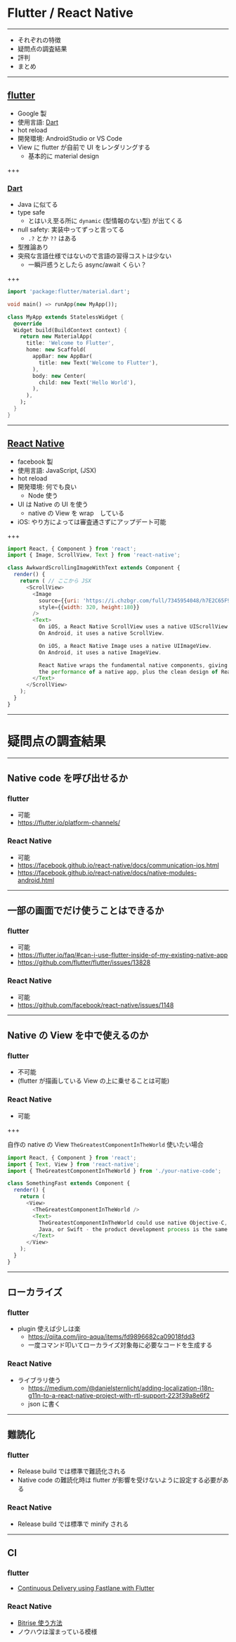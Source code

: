 # Flutter / React Native

---

* それぞれの特徴
* 疑問点の調査結果
* 評判
* まとめ

---

## [flutter](https://flutter.io/)

* Google 製
* 使用言語: [Dart](https://www.dartlang.org/)
* hot reload
* 開発環境: AndroidStudio or VS Code
* View に flutter が自前で UI をレンダリングする
  - 基本的に material design

+++

### [Dart](https://www.dartlang.org/)

* Java に似てる
* type safe
  - とはいえ至る所に `dynamic` (型情報のない型) が出てくる
* null safety: 実装中ってずっと言ってる
  - `.?` とか `??` はある
* 型推論あり
* 突飛な言語仕様ではないので言語の習得コストは少ない
  - 一瞬戸惑うとしたら async/await くらい？

+++

```dart
import 'package:flutter/material.dart';

void main() => runApp(new MyApp());

class MyApp extends StatelessWidget {
  @override
  Widget build(BuildContext context) {
    return new MaterialApp(
      title: 'Welcome to Flutter',
      home: new Scaffold(
        appBar: new AppBar(
          title: new Text('Welcome to Flutter'),
        ),
        body: new Center(
          child: new Text('Hello World'),
        ),
      ),
    );
  }
}
```

---

## [React Native](https://facebook.github.io/react-native/)

* facebook 製
* 使用言語: JavaScript, (JSX)
* hot reload
* 開発環境: 何でも良い
  - Node 使う
* UI は Native の UI を使う
  - native の View を wrap　している
* iOS: やり方によっては審査通さずにアップデート可能
  
+++

```javascript
import React, { Component } from 'react';
import { Image, ScrollView, Text } from 'react-native';

class AwkwardScrollingImageWithText extends Component {
  render() {
    return ( // ここから JSX
      <ScrollView>
        <Image
          source={{uri: 'https://i.chzbgr.com/full/7345954048/h7E2C65F9/'}}
          style={{width: 320, height:180}}
        />
        <Text>
          On iOS, a React Native ScrollView uses a native UIScrollView.
          On Android, it uses a native ScrollView.

          On iOS, a React Native Image uses a native UIImageView.
          On Android, it uses a native ImageView.

          React Native wraps the fundamental native components, giving you
          the performance of a native app, plus the clean design of React.
        </Text>
      </ScrollView>
    );
  }
}
```

---

# 疑問点の調査結果

---

## Native code を呼び出せるか

### flutter
* 可能
* https://flutter.io/platform-channels/

### React Native
* 可能
* https://facebook.github.io/react-native/docs/communication-ios.html
* https://facebook.github.io/react-native/docs/native-modules-android.html

---

## 一部の画面でだけ使うことはできるか

### flutter
* 可能
* https://flutter.io/faq/#can-i-use-flutter-inside-of-my-existing-native-app
* https://github.com/flutter/flutter/issues/13828

### React Native
* 可能
* https://github.com/facebook/react-native/issues/1148

---

## Native の View を中で使えるのか

### flutter
* 不可能
* (flutter が描画している View の上に乗せることは可能)

### React Native
* 可能

+++

自作の native の View `TheGreatestComponentInTheWorld` 使いたい場合

```javascript
import React, { Component } from 'react';
import { Text, View } from 'react-native';
import { TheGreatestComponentInTheWorld } from './your-native-code';

class SomethingFast extends Component {
  render() {
    return (
      <View>
        <TheGreatestComponentInTheWorld />
        <Text>
          TheGreatestComponentInTheWorld could use native Objective-C,
          Java, or Swift - the product development process is the same.
        </Text>
      </View>
    );
  }
}
```

---

## ローカライズ

### flutter
* plugin 使えば少しは楽
  - https://qiita.com/jiro-aqua/items/fd9896682ca09018fdd3
  - 一度コマンド叩いてローカライズ対象毎に必要なコードを生成する

### React Native
* ライブラリ使う
  - https://medium.com/@danielsternlicht/adding-localization-i18n-g11n-to-a-react-native-project-with-rtl-support-223f39a8e6f2
  - json に書く

---

## 難読化

### flutter
* Release build では標準で難読化される
* Native code の難読化時は flutter が影響を受けないように設定する必要がある

### React Native
* Release build では標準で minify される

---

## CI

### flutter
* [Continuous Delivery using Fastlane with Flutter](https://flutter.io/fastlane-cd/)

### React Native
* [Bitrise 使う方法](https://qiita.com/jtakahashi64/items/5133358aa55a03137fbc)
* ノウハウは溜まっている模様
